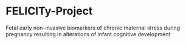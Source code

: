 # FELICITy-Project
Fetal early non-invasive biomarkers of chronic maternal stress during pregnancy resulting in alterations of infant cognitive development
